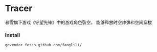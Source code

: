 # Tracer
暴雪旗下游戏《守望先锋》中的游戏角色裂空。 能够释放时空炸弹和空间穿梭

### install
```bash
govendor fetch github.com/fanglili/
```
